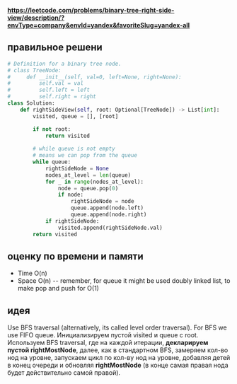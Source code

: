 **https://leetcode.com/problems/binary-tree-right-side-view/description/?envType=company&envId=yandex&favoriteSlug=yandex-all**

## правильное решени
```python
# Definition for a binary tree node.
# class TreeNode:
#     def __init__(self, val=0, left=None, right=None):
#         self.val = val
#         self.left = left
#         self.right = right
class Solution:
    def rightSideView(self, root: Optional[TreeNode]) -> List[int]:
        visited, queue = [], [root]

        if not root:
            return visited
        
        # while queue is not empty
        # means we can pop from the queue
        while queue:
            rightSideNode = None
            nodes_at_level = len(queue)
            for _ in range(nodes_at_level):
                node = queue.pop(0)
                if node:
                    rightSideNode = node
                    queue.append(node.left)
                    queue.append(node.right)
            if rightSideNode:
                visited.append(rightSideNode.val)
        return visited
```

## оценку по времени и памяти
- Time  O(n)
- Space O(n) -- remember, for queue it might be used doubly linked list, to make pop and push for O(1)

## идея
Use BFS traversal (alternatively, its called level order traversal). For BFS we use FIFO queue.
Инициализируем пустой visited и queue с root. Используем BFS traversal, где на каждой итерации, **декларируем пустой rightMostNode**, далее, как в стандартном BFS, замеряем кол-во нод на уровне, запускаем цикл по кол-ву нод на уровне, добавляя детей в конец очереди и обновляя **rightMostNode** (в конце самая правая нода будет действительно самой правой).